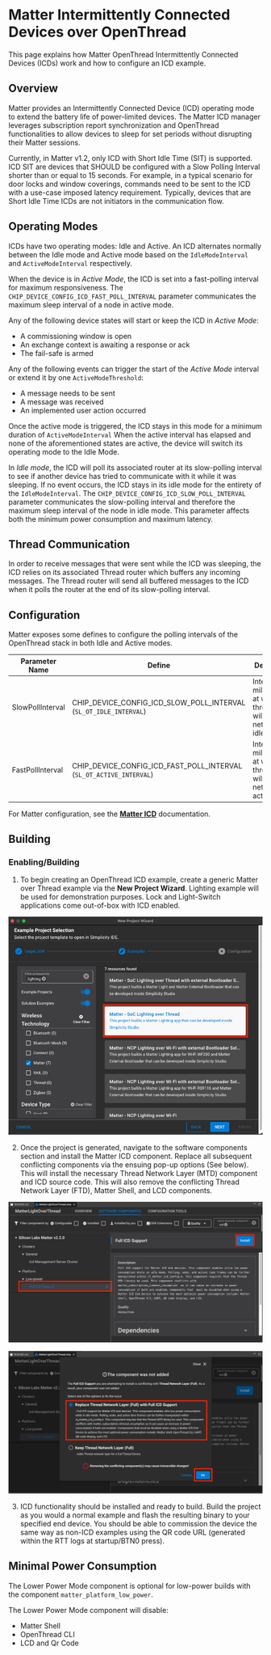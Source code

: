 # Matter Intermittently Connected Devices over OpenThread

This page explains how Matter OpenThread Intermittently Connected Devices (ICDs) work and how to configure an ICD example.

## Overview

Matter provides an Intermittently Connected Device (ICD) operating mode to extend the battery life of power-limited devices.
The Matter ICD manager leverages subscription report synchronization and OpenThread functionalities to allow devices to sleep for set periods
without disrupting their Matter sessions.

Currently, in Matter v1.2, only ICD with Short Idle Time (SIT) is supported. ICD SIT are devices that SHOULD be configured with a Slow Polling Interval shorter than or equal to 15 seconds. For example, in a typical scenario for door locks and window coverings, commands need to be sent to the ICD with a use-case imposed latency requirement. Typically, devices that are Short Idle Time ICDs are not initiators in the communication flow.

## Operating Modes

ICDs have two operating modes: Idle and Active. An ICD alternates normally between the Idle mode and Active mode based on the `IdleModeInterval` and `ActiveModeInterval` respectively.

When the device is in *Active Mode*, the ICD is set into a fast-polling interval for maximum responsiveness.
The `CHIP_DEVICE_CONFIG_ICD_FAST_POLL_INTERVAL` parameter communicates the maximum sleep interval of a node in active mode.

Any of the following device states will start or keep the ICD in *Active Mode*:

- A commissioning window is open
- An exchange context is awaiting a response or ack
- The fail-safe is armed
  
Any of the following events can trigger the start of the *Active Mode* interval or extend it by one `ActiveModeThreshold`:

- A message needs to be sent
- A message was received
- An implemented user action occurred

Once the active mode is triggered, the ICD stays in this mode for a minimum duration of `ActiveModeInterval`
When the active interval has elapsed and none of the aforementioned states are active, the device will switch its operating mode to the Idle Mode.

In _Idle mode_, the ICD will poll its associated router at its slow-polling interval to see if another device has tried to communicate with it while it was sleeping.
If no event occurs, the ICD stays in its idle mode for the entirety of the `IdleModeInterval`.
The `CHIP_DEVICE_CONFIG_ICD_SLOW_POLL_INTERVAL` parameter communicates the slow-polling interval and therefore the maximum sleep interval of the node in idle mode. This parameter affects both the minimum power consumption and maximum latency.

## Thread Communication

In order to receive messages that were sent while the ICD was sleeping, the ICD relies on its associated Thread router which buffers any incoming messages.
The Thread router will send all buffered messages to the ICD when it polls the router at the end of its slow-polling interval.

## Configuration

Matter exposes some defines to configure the polling intervals of the OpenThread stack in both Idle and Active modes.

| Parameter Name | Define | Description | Default Value | Maximum Allowed Value |
| - | - | - | - | - |
| SlowPollInterval | CHIP_DEVICE_CONFIG_ICD_SLOW_POLL_INTERVAL (`SL_OT_IDLE_INTERVAL`) | Interval, in milliseconds, at which the thread radio will poll its network in idle mode. | 15000 ms | <= IdleModeInterval |
| FastPollInterval | CHIP_DEVICE_CONFIG_ICD_FAST_POLL_INTERVAL (`SL_OT_ACTIVE_INTERVAL`) | Interval, in milliseconds, at which the thread radio will poll its network in active mode. | 200 ms | < ActiveModeInterval |

For Matter configuration, see the [**Matter ICD**](/matter/<docspace-docleaf-version>/matter-overview-guides/matter-icd#Configuration) documentation.

## Building

### Enabling/Building

1. To begin creating an OpenThread ICD example, create a generic Matter over Thread example via the **New Project Wizard**. Lighting example will be used for demonstration purposes. Lock and Light-Switch applications come out-of-box with ICD enabled.

![Project Generation](images/IcdProjectGeneration.png)

2. Once the project is generated, navigate to the software components section and install the Matter ICD component. Replace all subsequent conflicting components via the ensuing pop-up options (See below). This will install the necessary Thread Network Layer (MTD) component and ICD source code. This will also remove the conflicting Thread Network Layer (FTD), Matter Shell, and LCD components.

![ICD End Device Component](images/IcdComponent.png)

![ICD Component Replacement](images/IcdReplace.png)

3. ICD functionality should be installed and ready to build. Build the project as you would a normal example and flash the resulting binary to your specified end device. You should be able to commission the device the same way as non-ICD examples using the QR code URL (generated within the RTT logs at startup/BTN0 press).

## Minimal Power Consumption

The Lower Power Mode component is optional for low-power builds with the component `matter_platform_low_power`.

The Lower Power Mode component will disable:

- Matter Shell
- OpenThread CLI
- LCD and Qr Code
